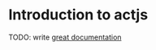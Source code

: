 # Introduction to actjs

TODO: write [great documentation](http://jacobian.org/writing/great-documentation/what-to-write/)
